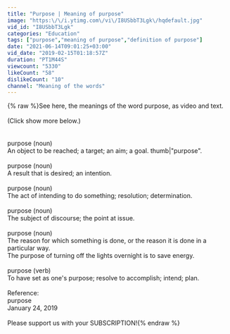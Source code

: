 ```yaml
---
title: "Purpose | Meaning of purpose"
image: "https:\/\/i.ytimg.com\/vi\/I8USbbT3Lgk\/hqdefault.jpg"
vid_id: "I8USbbT3Lgk"
categories: "Education"
tags: ["purpose","meaning of purpose","definition of purpose"]
date: "2021-06-14T09:01:25+03:00"
vid_date: "2019-02-15T01:18:57Z"
duration: "PT1M44S"
viewcount: "5330"
likeCount: "58"
dislikeCount: "10"
channel: "Meaning of the words"
---
```

{% raw %}See here, the meanings of the word purpose, as video and text.<br /><br />(Click show more below.)<br /><br /><br />purpose (noun)<br />    An object to be reached; a target; an aim; a goal. thumb|&quot;purpose&quot;.<br /><br />purpose (noun)<br />    A result that is desired; an intention.<br /><br />purpose (noun)<br />    The act of intending to do something; resolution; determination.<br /><br />purpose (noun)<br />    The subject of discourse; the point at issue.<br /><br />purpose (noun)<br />    The reason for which something is done, or the reason it is done in a particular way.<br />        The purpose of turning off the lights overnight is to save energy.<br /><br />purpose (verb)<br />    To have set as one's purpose; resolve to accomplish; intend; plan.<br /><br />Reference:<br />    purpose<br />    January 24, 2019<br /><br />Please support us with your SUBSCRIPTION!{% endraw %}
